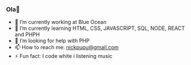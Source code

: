 ### Ola👋




- 🔭 I’m currently working at Blue Ocean
- 🌱 I’m currently learning HTML, CSS, JAVASCRIPT, SQL, NODE, REACT and PHPH
- 🤔 I’m looking for help with PHP
- 📫 How to reach me: nickpupu@gmail.com
- ⚡ Fun fact: I code white i listening music

